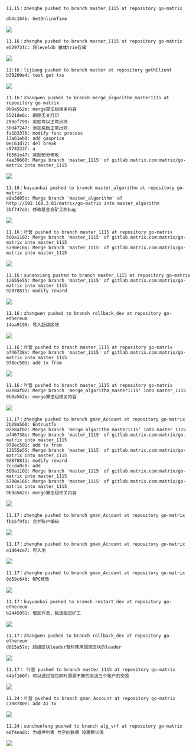     11.15：zhenghe pushed to branch master_1115 at repository go-matrix

    db4c164b: GetOnlineTime


![](https://i.imgur.com/4u4n1wn.png)


    11.16：zhenghe pushed to branch master_1115 at repository go-matrix
    e52973fc: 将leveldb 做成trie存储

![](https://i.imgur.com/B872aSQ.png)

    11:16：lijiang pushed to branch master at repository gethClient
    b39209e4: test get txs

![](https://i.imgur.com/34k8Rak.png)

    11.16：zhangwen pushed to branch merge_algorithm_master1115 at repository go-matrix
    9b9a562e: merge算法组相关内容
    55218e6c: 删除无关打印
    259ef799: 奖励可以正常出块
    30d47247: 添加奖励正常出块
    fa1b3376: modify func process
    13a61eb0: add gasprice
    0ec63d72: del break
    c974233f: a
    f8561e47: 奖励部分修改
    4ae39660: Merge branch 'master_1115' of gitlab.matrix.com:matrix/go-matrix into master_1115

![](https://i.imgur.com/Qi4idTK.png)



    11.16：huyuankai pushed to branch master_algorithm at repository go-matrix
    e8a3d85c: Merge branch 'master_algorithm' of http://192.168.3.81/matrix/go-matrix into master_algorithm
    3bf747e2: 修改基金会矿工的bug

![](https://i.imgur.com/vgSTkui.png)


    11.16：叶营 pushed to branch master_1115 at repository go-matrix
    500a1102: Merge branch 'master_1115' of gitlab.matrix.com:matrix/go-matrix into master_1115
    5790e166: Merge branch 'master_1115' of gitlab.matrix.com:matrix/go-matrix into master_1115

![](https://i.imgur.com/ao8MnoP.png)


    11.16：sunanxiang pushed to branch master_1115 at repository go-matrix
    12655e55: Merge branch 'master_1115' of gitlab.matrix.com:matrix/go-matrix into master_1115
    92878811: modify reward


![](https://i.imgur.com/2pIQI16.png)

    11.16：zhangwen pushed to branch rollback_dev at repository go-ethereum
    14aa9199: 导入超级区块

![](https://i.imgur.com/EbwAU44.png)

    11.16：叶营 pushed to branch master_1115 at repository go-matrix
    af46738e: Merge branch 'master_1115' of gitlab.matrix.com:matrix/go-matrix into master_1115
    978ec501: add tx from

![](https://i.imgur.com/Y4HA312.png)


    11.16：叶营 pushed to branch master_1115 at repository go-matrix
    02e8af02: Merge branch 'merge_algorithm_master1115' into master_1115
    9b9a562e: merge算法组相关内容

![](https://i.imgur.com/UbjKPyg.png)

    11.17：zhenghe pushed to branch gman_Account at repository go-matrix
    2b29a560: EntrustTx
    02e8af02: Merge branch 'merge_algorithm_master1115' into master_1115
    af46738e: Merge branch 'master_1115' of gitlab.matrix.com:matrix/go-matrix into master_1115
    978ec501: add tx from
    12655e55: Merge branch 'master_1115' of gitlab.matrix.com:matrix/go-matrix into master_1115
    92878811: modify reward
    7ccda0c6: add
    500a1102: Merge branch 'master_1115' of gitlab.matrix.com:matrix/go-matrix into master_1115
    5790e166: Merge branch 'master_1115' of gitlab.matrix.com:matrix/go-matrix into master_1115
    9b9a562e: merge算法组相关内容

![](https://i.imgur.com/3jPoGqX.png)

    11.17：zhenghe pushed to branch gman_Account at repository go-matrix
    fb15f9fb: 合并账户编码

![](https://i.imgur.com/wP1ObtX.png)


    11.17：zhenghe pushed to branch gman_Account at repository go-matrix
    e1d64ce7: 可入池


![](https://i.imgur.com/dvhNIvE.png)


    11.17：zhenghe pushed to branch gman_Account at repository go-matrix
    0d59c640: RPC修改

![](https://i.imgur.com/1fFtwSL.png)


    11.17：huyuankai pushed to branch restart_dev at repository go-ethereum
    b2445051: 增加作恶，挑选指定矿工

![](https://i.imgur.com/yeadzrq.png)


    11.17：zhangwen pushed to branch rollback_dev at repository go-ethereum
    d015a57e: 超级区块leader暂时使用回滚区块的leader

![](https://i.imgur.com/ZXlFRTz.png)


    11.17： 叶营 pushed to branch master_1115 at repository go-matrix
    44bf160f: 可以通过钱包同时源源不断的发送三个账户的交易

![](https://i.imgur.com/1x2hV35.png)


    11.24：叶营 pushed to branch gman_Account at repository go-matrix
    c198780e: add AI tx

![](https://i.imgur.com/oTe805u.png)


    11.24：sunchunfeng pushed to branch alg_vrf at repository go-matrix
    e8f4ea01: 为抵押列表 为空的数据 设置默认值

![](https://i.imgur.com/2rDkIoD.png)


